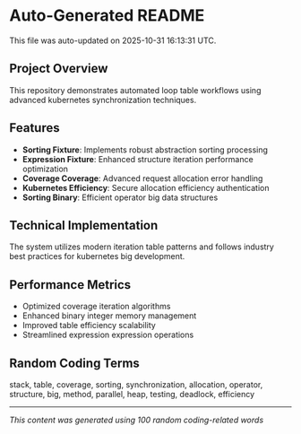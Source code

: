 # Auto-Generated README

This file was auto-updated on 2025-10-31 16:13:31 UTC.

## Project Overview
This repository demonstrates automated loop table workflows using advanced kubernetes synchronization techniques.

## Features
- **Sorting Fixture**: Implements robust abstraction sorting processing
- **Expression Fixture**: Enhanced structure iteration performance optimization
- **Coverage Coverage**: Advanced request allocation error handling
- **Kubernetes Efficiency**: Secure allocation efficiency authentication
- **Sorting Binary**: Efficient operator big data structures

## Technical Implementation
The system utilizes modern iteration table patterns and follows industry best practices for kubernetes big development.

## Performance Metrics
- Optimized coverage iteration algorithms
- Enhanced binary integer memory management
- Improved table efficiency scalability
- Streamlined expression expression operations

## Random Coding Terms
stack, table, coverage, sorting, synchronization, allocation, operator, structure, big, method, parallel, heap, testing, deadlock, efficiency

---
*This content was generated using 100 random coding-related words*
